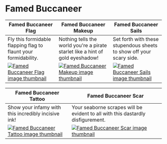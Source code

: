# Famed Buccaneer

| Famed Buccaneer Flag | Famed Buccaneer Makeup | Famed Buccaneer Sails |
| -------------------- | ---------------------- | --------------------- |
| Fly this formidable flapping flag to flaunt your formidability. | Nothing tells the world you're a pirate starlet like a hint of gold eyeshadow! | Set forth with these stupendous sheets to show off your scary side. |
| [![Famed Buccaneer Flag image thumbnail](https://seaofthieves.wiki.gg/images/d/de/Famed_Buccaneer_Flag.png)](https://seaofthieves.wiki.gg/wiki/Famed_Buccaneer_Flag) | [![Famed Buccaneer Makeup image thumbnail](https://seaofthieves.wiki.gg/images/b/b0/Famed_Buccaneer_Makeup.png)](https://seaofthieves.wiki.gg/wiki/Famed_Buccaneer_Makeup) | [![Famed Buccaneer Sails image thumbnail](https://seaofthieves.wiki.gg/images/5/51/Famed_Buccaneer_Sails.png)](https://seaofthieves.wiki.gg/wiki/Famed_Buccaneer_Sails) |

| Famed Buccaneer Tattoo | Famed Buccaneer Scar |
| ---------------------- | -------------------- |
| Show your infamy with this incredibly incisive ink! | Your seaborne scrapes will be evident to all with this dastardly disfigurement. |
| [![Famed Buccaneer Tattoo image thumbnail](https://seaofthieves.wiki.gg/images/d/d7/Famed_Buccaneer_Tattoo.png)](https://seaofthieves.wiki.gg/wiki/Famed_Buccaneer_Tattoo) | [![Famed Buccaneer Scar image thumbnail](https://seaofthieves.wiki.gg/images/a/a7/Famed_Buccaneer_Scar.png)](https://seaofthieves.wiki.gg/wiki/Famed_Buccaneer_Scar) |
